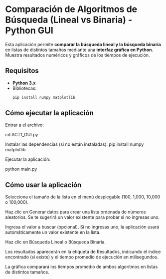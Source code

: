 # Comparación de Algoritmos de Búsqueda (Lineal vs Binaria) - Python GUI

Esta aplicación permite **comparar la búsqueda lineal y la búsqueda binaria** en listas de distintos tamaños mediante una **interfaz gráfica en Python**. Muestra resultados numéricos y gráficos de los tiempos de ejecución.



## Requisitos

- **Python 3.x**
- Bibliotecas:
  ```bash
  pip install numpy matplotlib
Cómo ejecutar la aplicación
---


Entrar a el archivo:

cd ACT1_GUI.py


Instalar las dependencias (si no están instaladas):
 pip install numpy matplotlib


Ejecutar la aplicación:

python main.py

Cómo usar la aplicación
---
Selecciona el tamaño de la lista en el menú desplegable (100, 1,000, 10,000 o 100,000).

Haz clic en Generar datos para crear una lista ordenada de números aleatorios. Se te sugerirá un valor existente para probar si no ingresas uno.

Ingresa el valor a buscar (opcional). Si no ingresas uno, la aplicación usará automáticamente un valor existente en la lista.

Haz clic en Búsqueda Lineal o Búsqueda Binaria.

Los resultados aparecerán en la etiqueta de Resultados, indicando el índice encontrado (si existe) y el tiempo promedio de ejecución en milisegundos.

La gráfica comparará los tiempos promedio de ambos algoritmos en listas de distintos tamaños.
